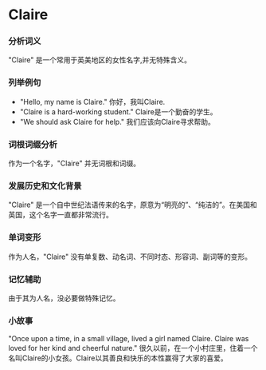 # Claire

### 分析词义

  

"Claire" 是一个常用于英美地区的女性名字,并无特殊含义。

  

### 列举例句

  

*   "Hello, my name is Claire." 你好，我叫Claire.
*   "Claire is a hard-working student." Claire是一个勤奋的学生。
*   "We should ask Claire for help." 我们应该向Claire寻求帮助。

  

### 词根词缀分析

  

作为一个名字，"Claire" 并无词根和词缀。

  

### 发展历史和文化背景

  

"Claire" 是一个自中世纪法语传来的名字，原意为“明亮的”、“纯洁的”。在美国和英国，这个名字一直都非常流行。

  

### 单词变形

  

作为人名，"Claire" 没有单复数、动名词、不同时态、形容词、副词等的变形。

  

### 记忆辅助

  

由于其为人名，没必要做特殊记忆。

  

### 小故事

  

"Once upon a time, in a small village, lived a girl named Claire. Claire was loved for her kind and cheerful nature." 很久以前，在一个小村庄里，住着一个名叫Claire的小女孩。Claire以其善良和快乐的本性赢得了大家的喜爱。
